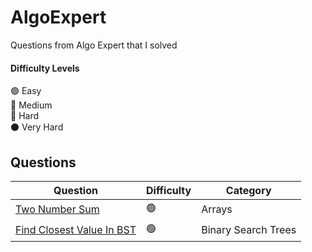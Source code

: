 # AlgoExpert
Questions from Algo Expert that I solved

#### Difficulty Levels

🟢 Easy  
🔵 Medium  
🔴 Hard  
⚫️ Very Hard

## Questions

| Question                                                                          | Difficulty | Category             |
| --------------------------------------------------------------------------------- | ---------- | -------------------- |
| [Two Number Sum](/Easy/two-number-sum/)                                          | 🟢         | Arrays               |
| [Find Closest Value In BST](/Easy/find-closest-value-in-bst/)                    | 🟢         |  Binary Search Trees|